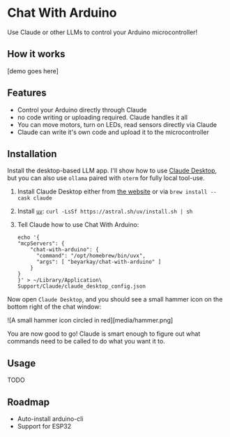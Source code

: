 # Chat With Arduino

Use Claude or other LLMs to control your Arduino microcontroller!

## How it works

[demo goes here]

## Features

- Control your Arduino directly through Claude
- no code writing or uploading required. Claude handles it all
- You can move motors, turn on LEDs, read sensors directly via Claude
- Claude can write it's own code and upload it to the microcontroller

## Installation

Install the desktop-based LLM app. I'll show how to use [Claude Desktop][1],
but you can also use `ollama` paired with `oterm` for fully local tool-use.

1. Install Claude Desktop either from [the website][1] or via `brew install --cask claude`
2. Install [`uv`][2]: `curl -LsSf https://astral.sh/uv/install.sh | sh`
3. Tell Claude how to use Chat With Arduino:

   ```
   echo '{
   "mcpServers": {
       "chat-with-arduino": {
         "command": "/opt/homebrew/bin/uvx",
         "args": [ "beyarkay/chat-with-arduino" ]
       }
   }
   }' > ~/Library/Application\ Support/Claude/claude_desktop_config.json
   ```

Now open `Claude Desktop`, and you should see a small hammer icon on the bottom
right of the chat window:

![A small hammer icon circled in red][media/hammer.png]

You are now good to go! Claude is smart enough to figure out what commands need
to be called to do what you want it to.

## Usage

TODO

## Roadmap

- Auto-install arduino-cli
- Support for ESP32

[1]: https://claude.ai/download
[2]: https://docs.astral.sh/uv/getting-started/installation/
[3]: https://modelcontextprotocol.io/quickstart/user#2-add-the-filesystem-mcp-server
